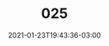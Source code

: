 ---
title: "025"
date: 2021-01-23T19:43:36-03:00
draft: false
autorias: ["Rodrigo Junqueira"]
plataformas: ["p5.js"]
descricao: "Um quadrado se transforma em um círculo, enquanto vaga aleatoriamente pelos espaços vagos do canvas, em 100 passos."
autorias_url: ["www.instagram.com/rodjunart"]
url: "/formas/025"
---